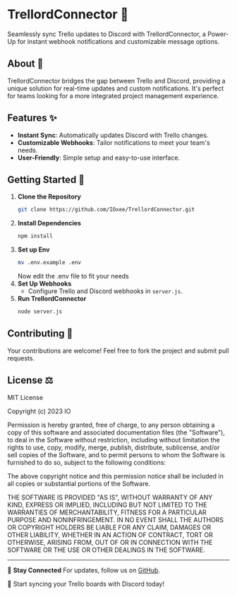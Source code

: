 
# TrellordConnector 🚀

Seamlessly sync Trello updates to Discord with TrellordConnector, a Power-Up for instant webhook notifications and customizable message options. 

## About 📖

TrellordConnector bridges the gap between Trello and Discord, providing a unique solution for real-time updates and custom notifications. It's perfect for teams looking for a more integrated project management experience.

## Features ✨
- **Instant Sync**: Automatically updates Discord with Trello changes.
- **Customizable Webhooks**: Tailor notifications to meet your team's needs.
- **User-Friendly**: Simple setup and easy-to-use interface.

## Getting Started 🌟
1. **Clone the Repository**
   ```bash
   git clone https://github.com/IOxee/TrellordConnector.git
   ```
2. **Install Dependencies**
   ```bash
   npm install
   ```
3. **Set up Env**
   ```bash
   mv .env.example .env
   ```
   Now edit the .env file to fit your needs
4. **Set Up Webhooks**
   - Configure Trello and Discord webhooks in `server.js`.
5. **Run TrellordConnector**
   ```bash
   node server.js
   ```

## Contributing 🤝
Your contributions are welcome! Feel free to fork the project and submit pull requests.

## License ⚖️
MIT License

Copyright (c) 2023 IO

Permission is hereby granted, free of charge, to any person obtaining a copy
of this software and associated documentation files (the "Software"), to deal
in the Software without restriction, including without limitation the rights
to use, copy, modify, merge, publish, distribute, sublicense, and/or sell
copies of the Software, and to permit persons to whom the Software is
furnished to do so, subject to the following conditions:

The above copyright notice and this permission notice shall be included in all
copies or substantial portions of the Software.

THE SOFTWARE IS PROVIDED "AS IS", WITHOUT WARRANTY OF ANY KIND, EXPRESS OR
IMPLIED, INCLUDING BUT NOT LIMITED TO THE WARRANTIES OF MERCHANTABILITY,
FITNESS FOR A PARTICULAR PURPOSE AND NONINFRINGEMENT. IN NO EVENT SHALL THE
AUTHORS OR COPYRIGHT HOLDERS BE LIABLE FOR ANY CLAIM, DAMAGES OR OTHER
LIABILITY, WHETHER IN AN ACTION OF CONTRACT, TORT OR OTHERWISE, ARISING FROM,
OUT OF OR IN CONNECTION WITH THE SOFTWARE OR THE USE OR OTHER DEALINGS IN THE
SOFTWARE.


---

🔗 **Stay Connected**
For updates, follow us on [GitHub](https://github.com/IOxee/TrellordConnector).

🎉 Start syncing your Trello boards with Discord today!
